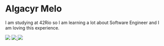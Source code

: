 <h1>Algacyr Melo</h1>
<p>I am studying at 42Rio so I am learning a lot about Software Engineer and I am loving this experience.</p>
<img src="https://github.com/algadev/algadev/blob/main/r%26m.jpeg" />
<a href="https://www.linkedin.com/in/algacyr-melo-3522a7195/" target="_blank">
  <img src="https://img.shields.io/static/v1?label=&message=linkedin&color=blue&logo=linkedin" />
</a>
<a href="https://twitter.com/ALgazord" target="_blank">
  <img src="https://img.shields.io/static/v1?label=&message=twitter&color=white&logo=twitter" />
</a>
